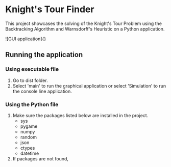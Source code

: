 # Knight's Tour Finder
This project showcases the solving of the Knight's Tour Problem using the Backtracking Algorithm and Warnsdorff's Heuristic on a Python application.

![GUI application]{}

## Running the application

### Using executable file
1. Go to dist folder.
2. Select 'main' to run the graphical application or select 'Simulation' to run the console line application.

### Using the Python file
1. Make sure the packages listed below are installed in the project.
    - sys
    - pygame
    - numpy
    - random
    - json
    - ctypes
    - datetime
2. If packages are not found, 
